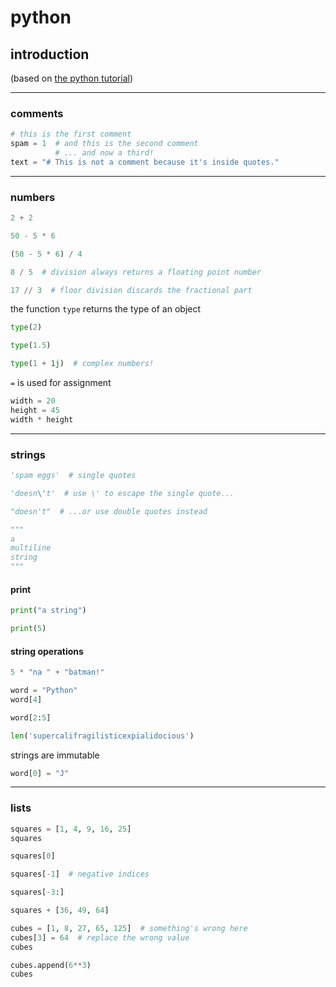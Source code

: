 # python

## introduction

(based on [the python tutorial](https://docs.python.org/3/tutorial/))

---

### comments

```python
# this is the first comment
spam = 1  # and this is the second comment
          # ... and now a third!
text = "# This is not a comment because it's inside quotes."
```
<!-- .element: data-thebe-executable-python data-language="text/x-python" -->

---

### numbers

```python
2 + 2
```
<!-- .element: data-thebe-executable-python data-language="text/x-python" -->

```python
50 - 5 * 6
```
<!-- .element: data-thebe-executable-python data-language="text/x-python" -->

```python
(50 - 5 * 6) / 4
```
<!-- .element: data-thebe-executable-python data-language="text/x-python" -->

```python
8 / 5  # division always returns a floating point number
```
<!-- .element: data-thebe-executable-python data-language="text/x-python" -->

```python
17 // 3  # floor division discards the fractional part
```
<!-- .element: data-thebe-executable-python data-language="text/x-python" -->

<!--vert-->

the function `type` returns the type of an object

```python
type(2)
```
<!-- .element: data-thebe-executable-python data-language="text/x-python" -->

```python
type(1.5)
```
<!-- .element: data-thebe-executable-python data-language="text/x-python" -->

```python
type(1 + 1j)  # complex numbers!
```
<!-- .element: data-thebe-executable-python data-language="text/x-python" -->

<!--vert-->

`=` is used for assignment

```python
width = 20
height = 45
width * height
```
<!-- .element: data-thebe-executable-python data-language="text/x-python" -->

---

### strings

```python
'spam eggs'  # single quotes
```
<!-- .element: data-thebe-executable-python data-language="text/x-python" -->

```python
'doesn\'t'  # use \' to escape the single quote...
```
<!-- .element: data-thebe-executable-python data-language="text/x-python" -->

```python
"doesn't"  # ...or use double quotes instead
```
<!-- .element: data-thebe-executable-python data-language="text/x-python" -->

```python
"""
a
multiline
string
"""
```
<!-- .element: data-thebe-executable-python data-language="text/x-python" -->

<!--vert-->

#### print

```python
print("a string")
```
<!-- .element: data-thebe-executable-python data-language="text/x-python" -->

```python
print(5)
```
<!-- .element: data-thebe-executable-python data-language="text/x-python" -->

<!--vert-->

#### string operations

```python
5 * "na " + "batman!"
```
<!-- .element: data-thebe-executable-python data-language="text/x-python" -->

```python
word = "Python"
word[4]
```
<!-- .element: data-thebe-executable-python data-language="text/x-python" -->

```python
word[2:5]
```
<!-- .element: data-thebe-executable-python data-language="text/x-python" -->

```python
len('supercalifragilisticexpialidocious')
```
<!-- .element: data-thebe-executable-python data-language="text/x-python" -->

<!--vert-->

strings are immutable

```python
word[0] = "J"
```
<!-- .element: data-thebe-executable-python data-language="text/x-python" -->

---

### lists

```python
squares = [1, 4, 9, 16, 25]
squares
```
<!-- .element: data-thebe-executable-python data-language="text/x-python" -->

<!--vert-->

```python
squares[0]
```
<!-- .element: data-thebe-executable-python data-language="text/x-python" -->

```python
squares[-1]  # negative indices
```
<!-- .element: data-thebe-executable-python data-language="text/x-python" -->

```python
squares[-3:]
```
<!-- .element: data-thebe-executable-python data-language="text/x-python" -->

<!--vert-->

```python
squares + [36, 49, 64]
```
<!-- .element: data-thebe-executable-python data-language="text/x-python" -->

<!--vert-->

```python
cubes = [1, 8, 27, 65, 125]  # something's wrong here
cubes[3] = 64  # replace the wrong value
cubes
```
<!-- .element: data-thebe-executable-python data-language="text/x-python" -->

<!--vert-->

```python
cubes.append(6**3)
cubes
```
<!-- .element: data-thebe-executable-python data-language="text/x-python" -->
